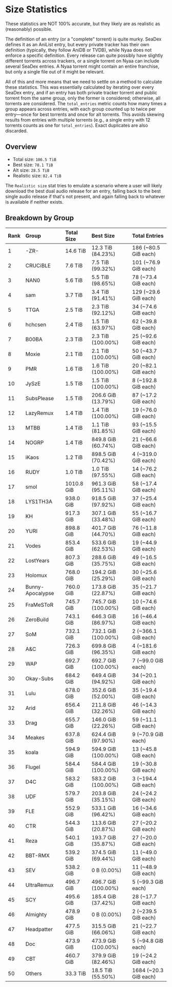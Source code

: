 # Size Statistics

These statistics are NOT 100% accurate, but they likely are as realistic as (reasonably) possible.

The definition of an entry (or a "complete" torrent) is quite murky. SeaDex defines it as an AniList entry, but every private tracker has their own definition (typically, they follow AniDB or TVDB), while Nyaa does not enforce a specific definition. Every release can quite possibly have slightly different torrents across trackers, or a single torrent on Nyaa can include several SeaDex entries. A Nyaa torrent might contain an entire franchise, but only a single file out of it might be relevant.

All of this and more means that we need to settle on a method to calculate these statistics. This was essentially calculated by iterating over every SeaDex entry, and if an entry has both private tracker torrent and public torrent from the same group, only the former is considered; otherwise, all torrents are considered. The `total_entries` metric counts how many times a group appears across entries, with each group counted up to twice per entry—once for best torrents and once for alt torrents. This avoids skewing results from entries with multiple torrents (e.g., a single entry with 12 torrents counts as one for `total_entries`). Exact duplicates are also discarded.

## Overview

- Total size: `106.5 TiB`
- Best size: `78.1 TiB`
- Alt size: `28.5 TiB`
- Realistic size: `82.4 TiB`

The `Realistic size` stat tries to emulate a scenario where a user will likely download the best dual audio release for an entry, falling back to the best single audio release if that's not present, and again falling back to whatever is available if neither exists.


## Breakdown by Group

| Rank | Group            | Total Size | Best Size           | Total Entries         |
| :----| :----------------| :----------| :-------------------| :---------------------|
| 1    | -ZR-             | 14.6 TiB   | 12.3 TiB (84.23%)   | 186 (~80.5 GiB each)  |
| 2    | CRUCiBLE         | 7.6 TiB    | 7.5 TiB (99.32%)    | 101 (~76.9 GiB each)  |
| 3    | NAN0             | 5.6 TiB    | 5.5 TiB (98.65%)    | 78 (~73.4 GiB each)   |
| 4    | sam              | 3.7 TiB    | 3.4 TiB (91.41%)    | 129 (~29.6 GiB each)  |
| 5    | TTGA             | 2.5 TiB    | 2.3 TiB (92.12%)    | 34 (~74.6 GiB each)   |
| 6    | hchcsen          | 2.4 TiB    | 1.5 TiB (63.97%)    | 62 (~39.8 GiB each)   |
| 7    | B00BA            | 2.3 TiB    | 2.3 TiB (100.00%)   | 25 (~92.6 GiB each)   |
| 8    | Moxie            | 2.1 TiB    | 2.1 TiB (100.00%)   | 50 (~43.7 GiB each)   |
| 9    | PMR              | 1.6 TiB    | 1.6 TiB (100.00%)   | 20 (~82.1 GiB each)   |
| 10   | JySzE            | 1.5 TiB    | 1.5 TiB (100.00%)   | 8 (~192.8 GiB each)   |
| 11   | SubsPlease       | 1.5 TiB    | 206.6 GiB (13.79%)  | 87 (~17.2 GiB each)   |
| 12   | LazyRemux        | 1.4 TiB    | 1.4 TiB (100.00%)   | 19 (~76.0 GiB each)   |
| 13   | MTBB             | 1.4 TiB    | 1.1 TiB (81.85%)    | 93 (~15.5 GiB each)   |
| 14   | NOGRP            | 1.4 TiB    | 849.8 GiB (60.74%)  | 21 (~66.6 GiB each)   |
| 15   | iKaos            | 1.2 TiB    | 898.5 GiB (70.42%)  | 4 (~319.0 GiB each)   |
| 16   | RUDY             | 1.0 TiB    | 1.0 TiB (97.55%)    | 14 (~76.2 GiB each)   |
| 17   | smol             | 1010.8 GiB | 961.3 GiB (95.11%)  | 58 (~17.4 GiB each)   |
| 18   | LYS1TH3A         | 938.0 GiB  | 918.5 GiB (97.92%)  | 37 (~25.4 GiB each)   |
| 19   | KH               | 917.3 GiB  | 307.1 GiB (33.48%)  | 55 (~16.7 GiB each)   |
| 20   | YURI             | 898.8 GiB  | 401.7 GiB (44.70%)  | 76 (~11.8 GiB each)   |
| 21   | Vodes            | 853.4 GiB  | 533.6 GiB (62.53%)  | 19 (~44.9 GiB each)   |
| 22   | LostYears        | 807.3 GiB  | 288.6 GiB (35.75%)  | 49 (~16.5 GiB each)   |
| 23   | Holomux          | 768.0 GiB  | 194.2 GiB (25.29%)  | 30 (~25.6 GiB each)   |
| 24   | Bunny-Apocalypse | 760.0 GiB  | 173.8 GiB (22.87%)  | 35 (~21.7 GiB each)   |
| 25   | FraMeSToR        | 745.7 GiB  | 745.7 GiB (100.00%) | 10 (~74.6 GiB each)   |
| 26   | ZeroBuild        | 743.1 GiB  | 646.3 GiB (86.97%)  | 16 (~46.4 GiB each)   |
| 27   | SoM              | 732.1 GiB  | 732.1 GiB (100.00%) | 2 (~366.1 GiB each)   |
| 28   | A&C              | 726.3 GiB  | 699.8 GiB (96.35%)  | 4 (~181.6 GiB each)   |
| 29   | WAP              | 692.7 GiB  | 692.7 GiB (100.00%) | 7 (~99.0 GiB each)    |
| 30   | Okay-Subs        | 684.2 GiB  | 649.4 GiB (94.92%)  | 34 (~20.1 GiB each)   |
| 31   | Lulu             | 678.0 GiB  | 352.6 GiB (52.00%)  | 35 (~19.4 GiB each)   |
| 32   | Arid             | 656.4 GiB  | 211.8 GiB (32.26%)  | 46 (~14.3 GiB each)   |
| 33   | Drag             | 655.7 GiB  | 146.0 GiB (22.26%)  | 59 (~11.1 GiB each)   |
| 34   | Meakes           | 637.8 GiB  | 624.4 GiB (97.90%)  | 9 (~70.9 GiB each)    |
| 35   | koala            | 594.9 GiB  | 594.9 GiB (100.00%) | 13 (~45.8 GiB each)   |
| 36   | Flugel           | 584.4 GiB  | 584.4 GiB (100.00%) | 19 (~30.8 GiB each)   |
| 37   | D4C              | 583.2 GiB  | 583.2 GiB (100.00%) | 3 (~194.4 GiB each)   |
| 38   | UDF              | 579.7 GiB  | 203.8 GiB (35.15%)  | 24 (~24.2 GiB each)   |
| 39   | FLE              | 552.9 GiB  | 533.1 GiB (96.42%)  | 16 (~34.6 GiB each)   |
| 40   | CTR              | 544.3 GiB  | 113.6 GiB (20.87%)  | 27 (~20.2 GiB each)   |
| 41   | Reza             | 540.1 GiB  | 193.7 GiB (35.87%)  | 27 (~20.0 GiB each)   |
| 42   | BBT-RMX          | 539.2 GiB  | 374.5 GiB (69.44%)  | 11 (~49.0 GiB each)   |
| 43   | SEV              | 538.2 GiB  | 0 B (0.00%)         | 11 (~48.9 GiB each)   |
| 44   | UltraRemux       | 496.7 GiB  | 496.7 GiB (100.00%) | 5 (~99.3 GiB each)    |
| 45   | SCY              | 495.6 GiB  | 185.4 GiB (37.42%)  | 28 (~17.7 GiB each)   |
| 46   | Almighty         | 478.9 GiB  | 0 B (0.00%)         | 2 (~239.5 GiB each)   |
| 47   | Headpatter       | 477.5 GiB  | 315.5 GiB (66.06%)  | 21 (~22.7 GiB each)   |
| 48   | Doc              | 473.9 GiB  | 473.9 GiB (100.00%) | 5 (~94.8 GiB each)    |
| 49   | CBT              | 460.7 GiB  | 379.9 GiB (82.46%)  | 19 (~24.2 GiB each)   |
| 50   | Others           | 33.3 TiB   | 18.5 TiB (55.50%)   | 1684 (~20.3 GiB each) |
